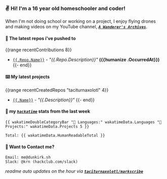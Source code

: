 ### ✌️ Hi! I'm a 16 year old homeschooler and coder!

When I'm not doing school or working on a project, I enjoy flying drones and making videos on my YouTube channel, [**_`A Wanderer's Archives`_**](https://youtube.com/@wanderer.archives).

#### 👷 The latest repos i've pushed to
{{range recentContributions 8}}
- [`{{.Repo.Name}}`]({{.Repo.URL}}) - _"{{.Repo.Description}}"_ **({{humanize .OccurredAt}})**
{{- end}}

#### ⌨️ My latest projects
{{range recentCreatedRepos "taciturnaxolotl" 4}}
- [`{{.Name}}`]({{.URL}}) - _"{{.Description}}"_
{{- end}}

#### 📡 my [_`hackatime`_](https://waka.hackclub.com) stats from the last week

```text
{{ wakatimeDoubleCategoryBar "💾 Languages:" wakatimeData.Languages "💼 Projects:" wakatimeData.Projects 5 }}

Total: {{ wakatimeData.HumanReadableTotal }}
```

#### 📮 Want to Contact me?

```text
Email: me@dunkirk.sh
Slack: @krn (hackclub.com/slack)
```

_readme auto updates on the hour via [**`taciturnaxolotl/markscribe`**](https://github.com/taciturnaxolotl/markscribe)_
